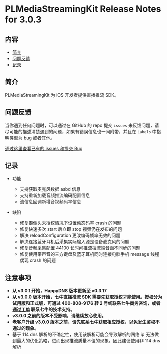 # PLMediaStreamingKit Release Notes for 3.0.3

## 内容

- [简介](#简介)
- [问题反馈](#问题反馈)
- [记录](#记录)

## 简介

PLMediaStreamingKit 为 iOS 开发者提供直播推流 SDK。

## 问题反馈

当你遇到任何问题时，可以通过在 GitHub 的 repo 提交 ```issues``` 来反馈问题，请尽可能的描述清楚遇到的问题，如果有错误信息也一同附带，并且在 ```Labels``` 中指明类型为 bug 或者其他。

[通过这里查看已有的 issues 和提交 Bug](https://github.com/pili-engineering/PLMediaStreamingKit/issues)

## 记录

- 功能
   - 支持获取麦克风数据 asbd 信息
   - 支持重新加载音频推流编码配置信息
   - 流信息回调新增音视频码率信息

- 缺陷    
   - 修复摄像头未授权情况下设置动态码率 crash 的问题
   - 修复快速多次 start 后立即 stop 视频仍在发布的问题
   - 解决 reloadConfiguration 更改编码帧率无效的问题
   - 解决连接蓝牙耳机后采集实际输入源是设备麦克风的问题
   - 修复音频采集配置 44100 长时间推流拉流端音画不同步的问题
   - 修复使用带声音的三方键盘及蓝牙耳机同时连接电脑手机 message 线程偶现 crash 的问题

## 注意事项

- **从 v3.0.1 开始，HappyDNS 版本更新至 v0.3.17**
- **从 v3.0.0 版本开始，七牛直播推流 SDK 需要先获取授权才能使用。授权分为试用版和正式版，可通过 400-808-9176 转 2 号线联系七牛商务咨询，或者 [通过工单](https://support.qiniu.com/?ref=developer.qiniu.com) 联系七牛的技术支持。**
- **v3.0.0 之前的版本不受影响，请继续放心使用。**
- **老客户升级 v3.0.0 版本之前，请先联系七牛获取相应授权，以免发生鉴权不通过的现象。**
- 基于 114 dns 解析的不确定性，使用该解析可能会导致解析的网络 ip 无法做到最大的优化策略，进而出现推流质量不佳的现象。因此建议使用非 114 dns 解析
